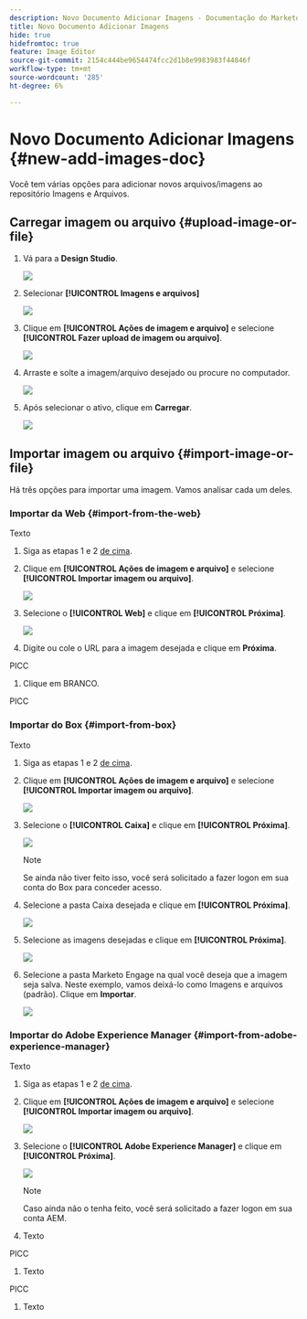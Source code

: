 ```yaml
---
description: Novo Documento Adicionar Imagens - Documentação do Marketo - Documentação do produto
title: Novo Documento Adicionar Imagens
hide: true
hidefromtoc: true
feature: Image Editor
source-git-commit: 2154c444be9654474fcc2d1b8e9983983f44846f
workflow-type: tm+mt
source-wordcount: '285'
ht-degree: 6%

---
```


# Novo Documento Adicionar Imagens {#new-add-images-doc}

Você tem várias opções para adicionar novos arquivos/imagens ao repositório Imagens e Arquivos.

## Carregar imagem ou arquivo {#upload-image-or-file}

1. Vá para a **Design Studio**.

   ![](assets/add-images-and-files-to-marketo-1.png)

1. Selecionar **[!UICONTROL Imagens e arquivos]**

   ![](assets/add-images-and-files-to-marketo-2.png)

1. Clique em **[!UICONTROL Ações de imagem e arquivo]** e selecione **[!UICONTROL Fazer upload de imagem ou arquivo]**.

   ![](assets/add-images-and-files-to-marketo-3.png)

1. Arraste e solte a imagem/arquivo desejado ou procure no computador.

   ![](assets/add-images-and-files-to-marketo-4.png)

1. Após selecionar o ativo, clique em **Carregar**.

   ![](assets/add-images-and-files-to-marketo-5.png)

## Importar imagem ou arquivo {#import-image-or-file}

Há três opções para importar uma imagem. Vamos analisar cada um deles.

### Importar da Web {#import-from-the-web}

Texto

1. Siga as etapas 1 e 2 [de cima](#upload-image-or-file).

1. Clique em **[!UICONTROL Ações de imagem e arquivo]** e selecione **[!UICONTROL Importar imagem ou arquivo]**.

   ![](assets/add-images-and-files-to-marketo-6.png)

1. Selecione o **[!UICONTROL Web]** e clique em **[!UICONTROL Próxima]**.

   ![](assets/add-images-and-files-to-marketo-7.png)

1. Digite ou cole o URL para a imagem desejada e clique em **Próxima**.

PICC

1. Clique em BRANCO.

PICC

### Importar do Box {#import-from-box}

Texto

1. Siga as etapas 1 e 2 [de cima](#upload-image-or-file).

1. Clique em **[!UICONTROL Ações de imagem e arquivo]** e selecione **[!UICONTROL Importar imagem ou arquivo]**.

   ![](assets/add-images-and-files-to-marketo-10.png)

1. Selecione o **[!UICONTROL Caixa]** e clique em **[!UICONTROL Próxima]**.

   ![](assets/add-images-and-files-to-marketo-11.png)

   >[!NOTE]
   >
   >Se ainda não tiver feito isso, você será solicitado a fazer logon em sua conta do Box para conceder acesso.

1. Selecione a pasta Caixa desejada e clique em **[!UICONTROL Próxima]**.

   ![](assets/add-images-and-files-to-marketo-12.png)

1. Selecione as imagens desejadas e clique em **[!UICONTROL Próxima]**.

   ![](assets/add-images-and-files-to-marketo-13.png)

1. Selecione a pasta Marketo Engage na qual você deseja que a imagem seja salva. Neste exemplo, vamos deixá-lo como Imagens e arquivos (padrão). Clique em **Importar**.

   ![](assets/add-images-and-files-to-marketo-14.png)

### Importar do Adobe Experience Manager {#import-from-adobe-experience-manager}

Texto

1. Siga as etapas 1 e 2 [de cima](#upload-image-or-file).

1. Clique em **[!UICONTROL Ações de imagem e arquivo]** e selecione **[!UICONTROL Importar imagem ou arquivo]**.

   ![](assets/add-images-and-files-to-marketo-15.png)

1. Selecione o **[!UICONTROL Adobe Experience Manager]** e clique em **[!UICONTROL Próxima]**.

   ![](assets/add-images-and-files-to-marketo-16.png)

   >[!NOTE]
   >
   >Caso ainda não o tenha feito, você será solicitado a fazer logon em sua conta AEM.

1. Texto

PICC

1. Texto

PICC

1. Texto
